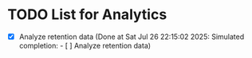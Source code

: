 # TODO List for Analytics

- [x] Analyze retention data  (Done at Sat Jul 26 22:15:02 2025: Simulated completion: - [ ] Analyze retention data)